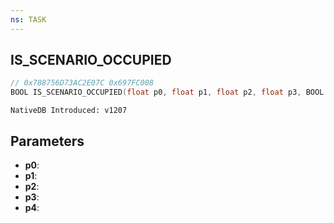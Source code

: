 ```yaml
---
ns: TASK
---
```

## IS_SCENARIO_OCCUPIED

```c
// 0x788756D73AC2E07C 0x697FC008
BOOL IS_SCENARIO_OCCUPIED(float p0, float p1, float p2, float p3, BOOL p4);
```

```
NativeDB Introduced: v1207
```

## Parameters
* **p0**:
* **p1**:
* **p2**:
* **p3**:
* **p4**:
